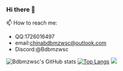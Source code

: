 ### Hi there 👋 

📫 How to reach me: 
- QQ:1726016497
- email:[chinabdbmzwsc@outlook.com](:mailto:chinabdbmzwsc@outlook.com)
- Discord:@Bdbmzwsc

![Bdbmzwsc's GitHub stats](https://github-readme-stats.vercel.app/api?username=Bdbmzwsc&show_icons=true&theme=tokyonight) [![Top Langs](https://github-readme-stats.vercel.app/api/top-langs/?username=Bdbmzwsc&langs_count=8)](https://github.com/anuraghazra/github-readme-stats)
<img src="//player.bilibili.com/player.html?aid=973569217&bvid=BV1a44y167sd&cid=353696545&page=1" scrolling="no" border="0" frameborder="no" framespacing="0" allowfullscreen="true"> </img>




<!--
**Bdbmzwsc/Bdbmzwsc** is a ✨ _special_ ✨ repository because its `README.md` (this file) appears on your GitHub profile.

Here are some ideas to get you started:

- 🔭 I’m currently working on ...
- 🌱 I’m currently learning ...
- 👯 I’m looking to collaborate on ...
- 🤔 I’m looking for help with ...
- 💬 Ask me about ...
- 📫 How to reach me: ...
- 😄 Pronouns: ...
- ⚡ Fun fact: ...
-->
